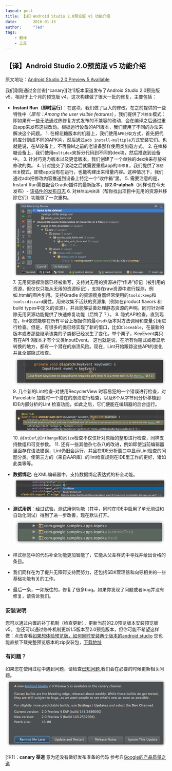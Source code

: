 ```yaml
---
layout: post
title: 【译】Android Studio 2.0预览版 v5 功能介绍
date:       2016-01-15
author:     "Ted"
tags:
    - 翻译
    - 工具
---
```


## 【译】Android Studio 2.0预览版 v5 功能介绍
原文地址：[Android Studio 2.0 Preview 5 Available](https://sites.google.com/a/android.com/tools/recent/androidstudio20preview5available)

 我们刚刚通过金丝雀[^canary][注1]版本渠道发布了Android Studio 2.0预览版 v5。相对于上个月的预览版 v4，这次构建做了很大一批的修复，主要包括：
 
   * **Instant Run（即时运行）**：在这块，我们做了巨大的修改。在之前提供的一些特性中（*原句：Among the user visible features*），我们提供了`冷修复`模式：即如果有一些无法通过热修复方式发布的不兼容的改动，会在编译之后通过重启app来发布这些改动。根据运行设备的API版本，我们使用了不同的办法来解决这个问题。
	1. 在棉花糖版本的机器上，我们使用`APK分裂`方式，首先把代码库分割成不同的APK片，然后通过`adb install-multiple`方式安装它们。也就是说，在M设备上，不再像M之前的老设备那样使用类加载方式。
	2. 在棒棒糖设备上，我们使用`multidex`来拆分代码到不同的dex块，然后推送到设备中。
	3. 针对巧克力版本以及更低版本，我们创建了一个单独的dex块来存放被修改的类。
	4. 针对提交了改动之后就需要重启app的`冷修复`，我们提供了`冻结修复`模式，即使app没有在运行，也能构建出来增量内容。这种情况下，我们通过adb把修改内容推送到设备上特定一个“收件箱”里。
	5. 需要注意的是，Instant Run需要配合Gradle插件的最新版本，即**2.0-alpha5**（同样也在今天发布）- [该插件的发布日志](https://sites.google.com/a/android.com/tools/tech-docs/new-build-system)
	6. 对`移除无用资源`（帮你找出项目中无用的资源并移除它们）功能做了一次重构。
	![Remove Unused Resources](https://raw.githubusercontent.com/xiongwei-git/xiongwei-git.github.io/master/img/blog/unused-resources.png)
	7. 无用资源探测器已经被重写，支持对无用的资源进行“传递”标记（被引用的资源，但仅仅只能从无用的资源标记），支持在raw资源中进行探测，例如.html的图片引用。支持Gradle 的资源瘦身器经常使用的`tools:keep`和`tools:discard`属性，用来收集不活跃的资源集（例如在product flavors 和 build types中定义的资源）。并且能够妥善处理静态资源的声明。同时针对移除无用资源功能提供了快速修复功能（后悔了？）。
	8. 隐式API检查。直到现在，lint依然能够在所有平台上根据你的最小sdk版本对方法调用和变量引用进行检查。但是，有很多的类已经实现了新的借口，比如`Closeable`，在最新的版本或者那些继承该类的子类都已经发生了变化。举个栗子，KeyEvent类只有在API 9版本才有个父类InputEvent。 这也就是说，在所有你隐式或者显示转换的地方，都有一个潜在的崩溃风险。现在，Lint开始跟踪这些API的变化并且全部隐式检查。
	![implicit-cast](https://raw.githubusercontent.com/xiongwei-git/xiongwei-git.github.io/master/img/blog/implicit-cast.png)
	9. 几个新的Lint检查-对使用RecyclerView 时容易犯的一个错误进行检查，对Parcelable 加载时一个潜在的崩溃进行检查，以及8个从字节码分析移植到IDE内部分析的Lint 检查功能，如此之后，它们便能在编辑器的后台运行。
	![recyclerview](https://raw.githubusercontent.com/xiongwei-git/xiongwei-git.github.io/master/img/blog/recyclerview.png)
	10. `@IntDef`,`@IntRange`和`@Size`检查不仅仅针对原始的整形进行检查，同样支持数组和可变参数。
	11. 还有一些其他杂七杂八的改进，例如即使当前编辑器里面存在语法错误，Lint仍旧会运行，并且在IDE分析窗口中显示Lint检查的问题分类。使第三方的（来自AAR库）的lint检查规则在IDE里工作的更好，诸如此类等等。
	
   * **数据绑定**: 在XML编辑器中，支持数据绑定表达式的补全功能。
   ![dbcompletion](https://raw.githubusercontent.com/xiongwei-git/xiongwei-git.github.io/master/img/blog/dbcompletion.png)
   
   * **测试用例**：经过试验，测试用例功能（其中，同时在IDE中启用了单元测试和自动化测试）得到了进一步改善，现在默认打开。  
	![artifacts](https://raw.githubusercontent.com/xiongwei-git/xiongwei-git.github.io/master/img/blog/artifacts.png)
	
   * 样式标签中的代码补全功能更加智能了，它能从父辈样式中寻找并给出合格的条目。
   * 我们同样在为了提升无障碍支持而努力，还包括SDK管理器和向导相关的一些基础功能有关的工作。
   * 最后一条，一如既往的，修复了很多bug。如果你发现了问题或者bug并没有修复，请告诉我们。

### 安装说明
您可以通过内置的补丁机制（检查更新），更新当前的2.0预览版本安装预览版 v5。
您还可以通过修补机制更新1.5版本至2.0预览版本，但你可能不希望这样做：点击查看[如果想体验预览版，如何同时安装两个版本的android studio](https://sites.google.com/a/android.com/tools/tips/using-multiple-android-studio-versions)
您也能直接下载完整预览版本的zip安装包，[下载地址](https://sites.google.com/a/android.com/tools/download/studio/builds/2-0-preview-5)

### 有问题？
如果您在使用过程中遇到问题，请检查[已知问题](http://tools.android.com/knownissues),我们会在必要的时候更新相关问题。
![20p5](https://raw.githubusercontent.com/xiongwei-git/xiongwei-git.github.io/master/img/blog/20p5.png)



[注1]：**canary 渠道** 意为还没有做好发布准备的代码  参考自[Google的产品质量之道](http://www.infoq.com/cn/news/2011/03/Ensuring-Product-Quality-Google/)